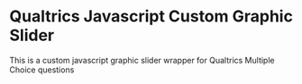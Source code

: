 # Qualtrics Javascript Custom Graphic Slider

This is a custom javascript graphic slider wrapper for Qualtrics Multiple Choice questions

